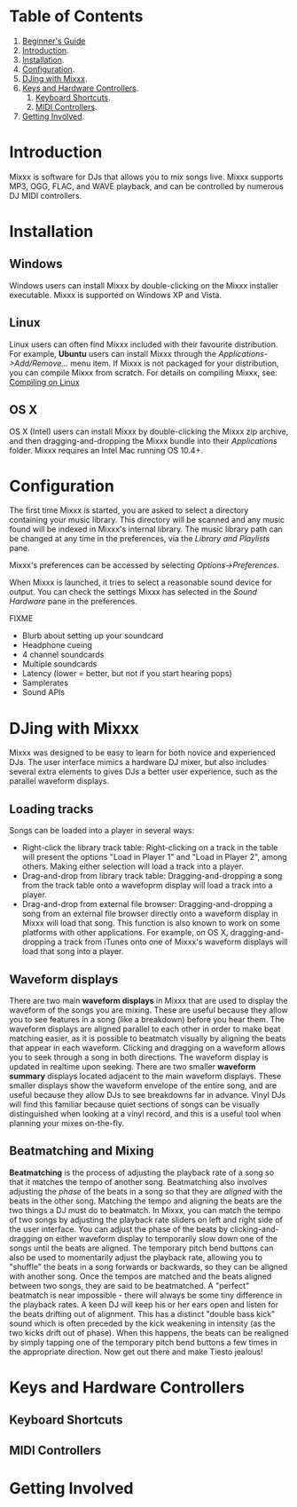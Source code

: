 # Table of Contents

1.  [Beginner's Guide](Beginner's%20Guide)
2.  [Introduction](manual#introduction).
3.  [Installation](manual#installation).
4.  [Configuration](manual#configuration).
5.  [DJing with Mixxx](manual#djing_with_mixxx).
6.  [Keys and Hardware
    Controllers](manual#keys_and_hardware_controllers).
    1.  [Keyboard Shortcuts](manual#keyboard_shortcuts).
    2.  [MIDI Controllers](manual#midi_controllers).
7.  [Getting Involved](manual#getting_involved).

# Introduction

Mixxx is software for DJs that allows you to mix songs live. Mixxx
supports MP3, OGG, FLAC, and WAVE playback, and can be controlled by
numerous DJ MIDI controllers.

# Installation

## Windows

Windows users can install Mixxx by double-clicking on the Mixxx
installer executable. Mixxx is supported on Windows XP and Vista.

## Linux

Linux users can often find Mixxx included with their favourite
distribution. For example, **Ubuntu** users can install Mixxx through
the *Applications-\>Add/Remove...* menu item. If Mixxx is not packaged
for your distribution, you can compile Mixxx from scratch. For details
on compiling Mixxx, see: [Compiling on Linux](Compiling%20on%20Linux)

## OS X

OS X (Intel) users can install Mixxx by double-clicking the Mixxx zip
archive, and then dragging-and-dropping the Mixxx bundle into their
*Applications* folder. Mixxx requires an Intel Mac running OS 10.4+.

# Configuration

The first time Mixxx is started, you are asked to select a directory
containing your music library. This directory will be scanned and any
music found will be indexed in Mixxx's internal library. The music
library path can be changed at any time in the preferences, via the
*Library and Playlists* pane.

Mixxx's preferences can be accessed by selecting
*Options-\>Preferences*.

When Mixxx is launched, it tries to select a reasonable sound device for
output. You can check the settings Mixxx has selected in the *Sound
Hardware* pane in the preferences.

FIXME

  - Blurb about setting up your soundcard
  - Headphone cueing
  - 4 channel soundcards
  - Multiple soundcards
  - Latency (lower = better, but not if you start hearing pops)
  - Samplerates
  - Sound APIs

# DJing with Mixxx

Mixxx was designed to be easy to learn for both novice and experienced
DJs. The user interface mimics a hardware DJ mixer, but also includes
several extra elements to gives DJs a better user experience, such as
the parallel waveform displays.

## Loading tracks

Songs can be loaded into a player in several ways:

  - Right-click the library track table: Right-clicking on a track in
    the table will present the options "Load in Player 1" and "Load in
    Player 2", among others. Making either selection will load a track
    into a player.
  - Drag-and-drop from library track table: Dragging-and-dropping a song
    from the track table onto a wavefoprm display will load a track into
    a player.
  - Drag-and-drop from external file browser: Dragging-and-dropping a
    song from an external file browser directly onto a waveform display
    in Mixxx will load that song. This function is also known to work on
    some platforms with other applications. For example, on OS X,
    dragging-and-dropping a track from iTunes onto one of Mixxx's
    waveform displays will load that song into a player.

## Waveform displays

There are two main **waveform displays** in Mixxx that are used to
display the waveform of the songs you are mixing. These are useful
because they allow you to see features in a song (like a breakdown)
before you hear them. The waveform displays are aligned parallel to each
other in order to make beat matching easier, as it is possible to
beatmatch visually by aligning the beats that appear in each waveform.
Clicking and dragging on a waveform allows you to seek through a song in
both directions. The waveform display is updated in realtime upon
seeking. There are two smaller **waveform summary** displays located
adjacent to the main waveform displays. These smaller displays show the
waveform envelope of the entire song, and are useful because they allow
DJs to see breakdowns far in advance. Vinyl DJs will find this familiar
because quiet sections of songs can be visually distinguished when
looking at a vinyl record, and this is a useful tool when planning your
mixes on-the-fly.

## Beatmatching and Mixing

**Beatmatching** is the process of adjusting the playback rate of a song
so that it matches the tempo of another song. Beatmatching also involves
adjusting the *phase* of the beats in a song so that they are *aligned*
with the beats in the other song. Matching the tempo and aligning the
beats are the two things a DJ must do to beatmatch. In Mixxx, you can
match the tempo of two songs by adjusting the playback rate sliders on
left and right side of the user interface. You can adjust the phase of
the beats by clicking-and-dragging on either waveform display to
temporarily slow down one of the songs until the beats are aligned. The
temporary pitch bend buttons can also be used to momentarily adjust the
playback rate, allowing you to "shuffle" the beats in a song forwards or
backwards, so they can be aligned with another song. Once the tempos are
matched and the beats aligned between two songs, they are said to be
beatmatched. A "perfect" beatmatch is near impossible - there will
always be some tiny difference in the playback rates. A keen DJ will
keep his or her ears open and listen for the beats drifting out of
alignment. This has a distinct "double bass kick" sound which is often
preceded by the kick weakening in intensity (as the two kicks drift out
of phase). When this happens, the beats can be realigned by simply
tapping one of the temporary pitch bend buttons a few times in the
appropriate direction. Now get out there and make Tiesto jealous\!

# Keys and Hardware Controllers

## Keyboard Shortcuts

## MIDI Controllers

# Getting Involved
